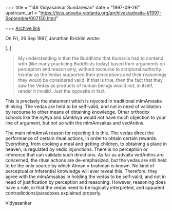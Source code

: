 +++
title = "146 Vidyasankar Sundaresan"
date = "1997-09-26"
upstream_url = "https://lists.advaita-vedanta.org/archives/advaita-l/1997-September/007150.html"

+++
[Archive link](https://lists.advaita-vedanta.org/archives/advaita-l/1997-September/007150.html)

On Fri, 26 Sep 1997, Jonathan Bricklin wrote:

[..]

> My understanding is that the Buddhists that Kumarila had to contend with
> (like many practicing Buddhists today)  based their arguments on perception
> and reason only, without recourse to scriptural authority.  Insofar as the
> Vedas supported their perceptions and their reasonings they would be
> considered valid.    If that is true, then the fact that they saw the Vedas
> as products of human beings would not, in itself, render it invalid.  Just
> the opposite in fact.

This is precisely the statement which is rejected in traditional mImAmsaka
thinking. The vedas are held to be self-valid, and not in need of
validation by recourse to other means of obtaining knowledge. Other
orthodox schools like the nyAya and sAmkhya would not have much objection
to your line of argument, but not so with the mImAmsakas and vedAntins.

The main mImAmsA reason for rejecting it is this. The vedas direct the
performance of certain ritual actions, in order to obtain certain rewards.
Everything, from cooking a meal and getting children, to obtaining a place
in heaven, is regulated by vedic injunctions. There is no perception or
inference that can validate such directions. As far as advaita vedAntins
are concerned, the ritual actions are de-emphasized, but the vedas are
still held to be the only source by which Atman = brahman is known. No
kind of perceptual or inferential knowledge will ever reveal this.
Therefore, they agree with the mImAmsakas in holding the vedas to be
self-valid, and not in need of justification by perception and reasoning.
However, reasoning does have a role, in that the vedas need to be
logically interpreted, and apparent contradictions/paradoxes explained
properly.

Vidyasankar

